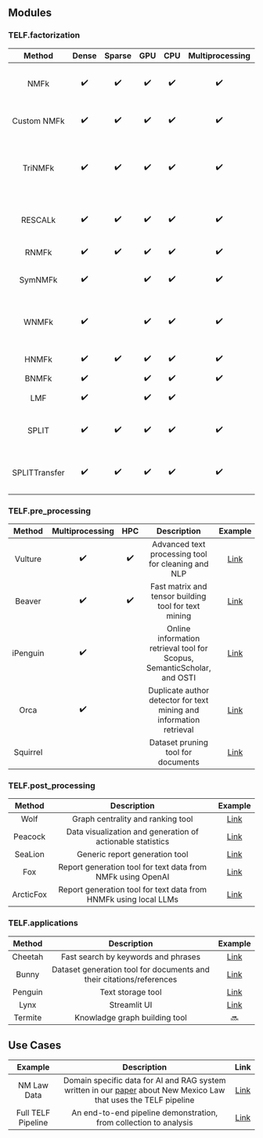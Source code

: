 ## Modules

### TELF.factorization

|         **Method**        |      **Dense**     |     **Sparse**     |       **GPU**      |       **CPU**      | **Multiprocessing** |       **HPC**      |                          **Description**                         | **Example** |
|:-------------------------:|:------------------:|:------------------:|:------------------:|:------------------:|:-------------------:|:------------------:|:----------------------------------------------------------------:|:-----------:|
|            NMFk           | :heavy_check_mark: | :heavy_check_mark: | :heavy_check_mark: | :heavy_check_mark: |  :heavy_check_mark: | :heavy_check_mark: |              NMF with Automatic Model Determination                              |   [Link](NMFk/NMFk.ipynb)  |
|        Custom NMFk        | :heavy_check_mark: | :heavy_check_mark: | :heavy_check_mark: | :heavy_check_mark: |  :heavy_check_mark: | :heavy_check_mark: |                Use Custom NMF Functions with NMFk                                |   [Link](NMFk/Custom_NMF_NMFk.ipynb)  |
|          TriNMFk          | :heavy_check_mark: | :heavy_check_mark: | :heavy_check_mark: | :heavy_check_mark: |  :heavy_check_mark: |                    | NMF with Automatic Model Determination for Clusters and Patterns                 |   [Link](TriNMFk/TriNMFk.ipynb)  |
|          RESCALk          | :heavy_check_mark: | :heavy_check_mark: | :heavy_check_mark: | :heavy_check_mark: |  :heavy_check_mark: | :heavy_check_mark: |             RESCAL with Automatic Model Determination                            |   [Link](RESCALk/RESCALk.ipynb)  |
|           RNMFk           | :heavy_check_mark: | :heavy_check_mark: | :heavy_check_mark: | :heavy_check_mark: |  :heavy_check_mark: | :heavy_check_mark: |                         Recommender NMFk                                         |   [Link](RNMFk/RNMFk.ipynb)  |
|           SymNMFk         | :heavy_check_mark: |                    | :heavy_check_mark: | :heavy_check_mark: |  :heavy_check_mark: | :heavy_check_mark: |                         NMFk with Symmetric Clustering                           |   [Link](SymNMFk/SymNMFk.ipynb)          |
|           WNMFk           | :heavy_check_mark: |                    | :heavy_check_mark: | :heavy_check_mark: |  :heavy_check_mark: | :heavy_check_mark: |                         NMFk with weighting - used for recommendation system     |   [Link](WNMFk/WNMFk.ipynb)          |
|           HNMFk           | :heavy_check_mark: | :heavy_check_mark: | :heavy_check_mark: | :heavy_check_mark: |  :heavy_check_mark: | :heavy_check_mark: |                         Hierarchical NMFk                                        |   [Link](HNMFk/HNMFk.ipynb)       |
|           BNMFk           | :heavy_check_mark: |                    | :heavy_check_mark: | :heavy_check_mark: |  :heavy_check_mark: | :heavy_check_mark: |                           Boolean NMFk                                           |   [Link](BNMFk/BNMFk.ipynb) |
|           LMF             | :heavy_check_mark: |                    | :heavy_check_mark: | :heavy_check_mark: |                     |                    |                           Logistic Matrix Factorization                          |   [Link](LMF/LMF.ipynb) |
|         SPLIT             | :heavy_check_mark: | :heavy_check_mark: | :heavy_check_mark: | :heavy_check_mark: | :heavy_check_mark: |                     |        Joint NMFk factorization of multiple data via SPLIT                       | [Link](SPLIT/00-SPLIT.ipynb) |
| SPLITTransfer | :heavy_check_mark: | :heavy_check_mark: | :heavy_check_mark: | :heavy_check_mark: | :heavy_check_mark:  |                    |      Supervised transfer learning method via SPLIT and NMFk                      | [Link](SPLITTransfer/00-SPLITTransfer.ipynb) |

### TELF.pre_processing

| **Method** | **Multiprocessing** |       **HPC**       |                           **Description**                          | **Example** |
|:----------:|:-------------------:|:-------------------:|:------------------------------------------------------------------:|:-----------:|
|   Vulture  | :heavy_check_mark:  | :heavy_check_mark:  |         Advanced text processing tool for cleaning and NLP         |  [Link](Vulture)  |
|   Beaver   | :heavy_check_mark:  | :heavy_check_mark:  |        Fast matrix and tensor building tool for text mining        |  [Link](Beaver)  |
|  iPenguin  | :heavy_check_mark:  |                     |         Online information retrieval tool for Scopus, SemanticScholar, and OSTI         | [Link](iPenguin) |
|    Orca    | :heavy_check_mark:  |                     | Duplicate author detector for text mining and information retrieval |   [Link](Orca)          |
|  Squirrel  |                     |                     | Dataset pruning tool for documents |  [Link](Squirrel)  |

### TELF.post_processing

| **Method** |                       **Description**                      | **Example** |
|:----------:|:----------------------------------------------------------:|:-----------:|
|    Wolf    |              Graph centrality and ranking tool             |      [Link](Wolf)       |
|   Peacock  | Data visualization and generation of actionable statistics |  [Link](Peacock) |
|    SeaLion    |              Generic report generation tool            | [Link](SeaLion) |
|    Fox    |              Report generation tool for text data from NMFk using OpenAI            | [Link](Fox)  |
|    ArcticFox    |        Report generation tool for text data from HNMFk using local LLMs            | [Link](ArcticFox)  |

### TELF.applications

| **Method** |                            **Description**                           | **Example** |
|:----------:|:--------------------------------------------------------------------:|:-----------:|
|   Cheetah  |                        Fast search by keywords and phrases                       |    [Link](Cheetah)         |
|    Bunny   | Dataset generation tool for documents and their citations/references |  [Link](Bunny)  |
|  Penguin   |         Text storage tool                                    | [Link](Penguin) |
|  Lynx   |         Streamlit UI                                    | [Link](Lynx) |
|    Termite   | Knowladge graph building tool | :soon: |


## Use Cases

| **Example** |                            **Description**                           | **Link** |
|:----------:|:--------------------------------------------------------------------:|:-----------:|
|   NM Law Data           |                        Domain specific data for AI and RAG system written in our  [paper](https://arxiv.org/abs/2502.20364) about New Mexico Law that uses the TELF pipeline       |  [Link](NM%20Law%20Data)|
|    Full TELF Pipeline   | An end-to-end pipeline demonstration, from collection to analysis |  [Link](Full%20TELF%20Pipeline)  |